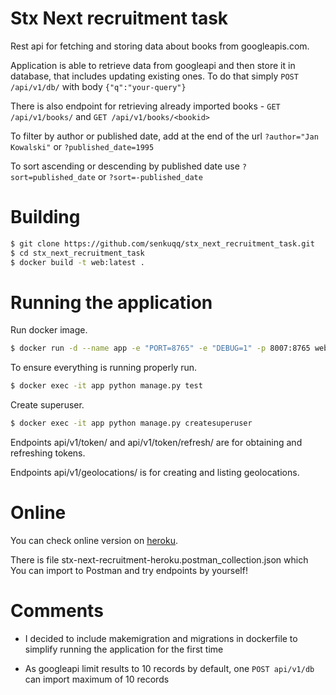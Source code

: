 # Stx Next recruitment task

Rest api for fetching and storing data about books from googleapis.com.

Application is able to retrieve data from googleapi and then store it in database, 
that includes updating existing ones. To do that simply ```POST /api/v1/db/``` with body ```{"q":"your-query"}```

There is also endpoint for retrieving already imported books - ```GET /api/v1/books/``` 
and ```GET /api/v1/books/<bookid>```

To filter by author or published date, add at the end of the url ```?author="Jan Kowalski"``` or ```?published_date=1995```

To sort ascending or descending by published date use ```?sort=published_date```
or ```?sort=-published_date```

# Building

```sh
$ git clone https://github.com/senkuqq/stx_next_recruitment_task.git
$ cd stx_next_recruitment_task
$ docker build -t web:latest .
```

# Running the application
Run docker image.
```sh
$ docker run -d --name app -e "PORT=8765" -e "DEBUG=1" -p 8007:8765 web:latest
```

To ensure everything is running properly run.

```sh
$ docker exec -it app python manage.py test
```
Create superuser.
```sh
$ docker exec -it app python manage.py createsuperuser
```
Endpoints api/v1/token/ and api/v1/token/refresh/ are for obtaining and refreshing tokens.

Endpoints api/v1/geolocations/ is for creating and listing geolocations.

# Online
You can check online version on [heroku](http://stx-next-recruitment-task.herokuapp.com/api/v1/).

There is file stx-next-recruitment-heroku.postman_collection.json which You can import to Postman and try endpoints by yourself! 


# Comments
* I decided to include makemigration and migrations in dockerfile to simplify 
running the application for the first time
  
* As googleapi  limit results to 10 records by default, one ```POST api/v1/db```
can import maximum of 10 records